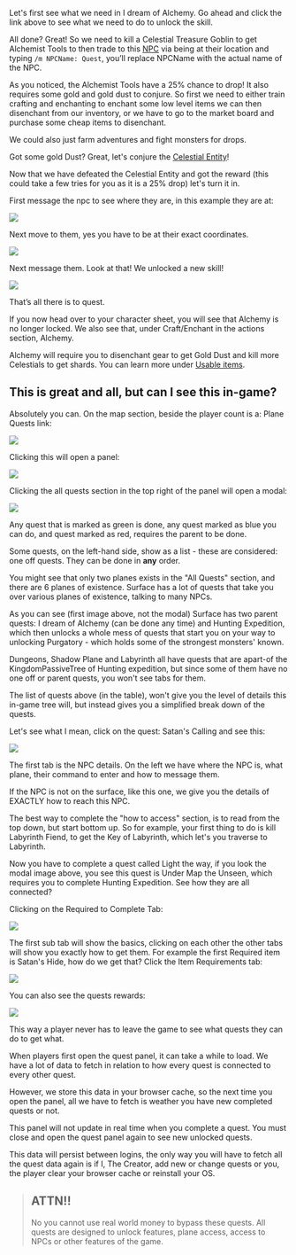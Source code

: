 
Let's first see what we need in I dream of Alchemy. Go ahead and click the link above to see what we need to do to unlock the skill.

All done? Great! So we need to kill a Celestial Treasure Goblin to get Alchemist Tools to then trade to this [NPC](/information/npcs) via 
being at their location and typing `/m NPCName: Quest`, you’ll replace NPCName with the actual name of the NPC.

As you noticed, the Alchemist Tools have a 25% chance to drop! It also requires some gold and gold dust to conjure. 
So first we need to either train crafting and enchanting to enchant some low level items we can then disenchant from our 
inventory, or we have to go to the market board and purchase some cheap items to disenchant.

We could also just farm adventures and fight monsters for drops.

Got some gold Dust? Great, let's conjure the [Celestial Entity](/information/celestials)!

Now that we have defeated the Celestial Entity and got the reward (this could take a few tries for you as it is a 25% drop) let's turn it in.

First message the npc to see where they are, in this example they are at:

<div class="mb-4">
    <a href="/storage/info/quests/images/find-npc.png" class="glightbox">
        <img src="/storage/info/quests/images/find-npc.png" class="img-fluid" />
    </a>
</div>

Next move to them, yes you have to be at their exact coordinates.

<div class="mb-4">
    <a href="/storage/info/quests/images/at-location.png" class="glightbox">
        <img src="/storage/info/quests/images/at-location.png" class="img-fluid" />
    </a>
</div>

Next message them. Look at that! We unlocked a new skill!

<div class="mb-4">
    <a href="/storage/info/quests/images/completed-quest.png" class="glightbox">
        <img src="/storage/info/quests/images/completed-quest.png" class="img-fluid" />
    </a>
</div>

That’s all there is to quest. 

If you now head over to your character sheet, you will see that Alchemy is no longer locked. We also see that, under Craft/Enchant in 
the actions section, Alchemy.

Alchemy will require you to disenchant gear to get Gold Dust and kill more Celestials to get shards. You can learn more under [Usable items](/information/usable-items).

## This is great and all, but can I see this in-game?

Absolutely you can. On the map section, beside the player count is a: Plane Quests link:

<div class="mb-4">
    <a href="/storage/info/quests/images/plane-quests.png" class="glightbox">
        <img src="/storage/info/quests/images/plane-quests.png" class="img-fluid" />
    </a>
</div>

Clicking this will open a panel:

<div class="mb-4">
    <a href="/storage/info/quests/images/plane-quests-section.png" class="glightbox">
        <img src="/storage/info/quests/images/plane-quests-section.png" class="img-fluid" />
    </a>
</div>

Clicking the all quests section in the top right of the panel will open a modal:

<div class="mb-4">
    <a href="/storage/info/quests/images/all-quests.png" class="glightbox">
        <img src="/storage/info/quests/images/all-quests.png" class="img-fluid" />
    </a>
</div>

Any quest that is marked as green is done, any quest marked as blue you can do, and quest marked as red, requires the parent to be done.

Some quests, on the left-hand side, show as a list - these are considered: one off quests. They can be done in **any** order.

You might see that only two planes exists in the "All Quests" section, and there are 6 planes of existence. Surface has a lot of quests
that take you over various planes of existence, talking to many NPCs. 

As you can see (first image above, not the modal) Surface has two parent quests: I dream of Alchemy (can be done any time)
and Hunting Expedition, which then unlocks a whole mess of quests that start you on your way to unlocking Purgatory - which holds some of the 
strongest monsters' known.

Dungeons, Shadow Plane and Labyrinth all have quests that are apart-of the KingdomPassiveTree of Hunting expedition, but since some of them have no one off or parent quests,
you won't see tabs for them.

The list of quests above (in the table), won't give you the level of details this in-game tree will, but instead gives you a simplified break down of the
quests.

Let's see what I mean, click on the quest: Satan's Calling and see this:

<div class="mb-4">
    <a href="/storage/info/quests/images/example-quest-npc-info.png" class="glightbox">
        <img src="/storage/info/quests/images/example-quest-npc-info.png" class="img-fluid" />
    </a>
</div>

The first tab is the NPC details. On the left we have where the NPC is, what plane, their command to enter and how to message them.

If the NPC is not on the surface, like this one, we give you the details of EXACTLY how to reach this NPC.

The best way to complete the "how to access" section, is to read from the top down, but start bottom up. So for example, your first thing to do is kill Labyrinth Fiend,
to get the Key of Labyrinth, which let's you traverse to Labyrinth.

Now you have to complete a quest called Light the way, if you look the modal image above, you see this quest is Under Map the Unseen, which requires you to complete
Hunting Expedition. See how they are all connected?

Clicking on the Required to Complete Tab:

<div class="mb-4">
    <a href="/storage/info/quests/images/required-to-complete.png" class="glightbox">
        <img src="/storage/info/quests/images/required-to-complete.png" class="img-fluid" />
    </a>
</div>

The first sub tab will show the basics, clicking on each other the other tabs will show you exactly how to get them. For example the first Required item is Satan's Hide,
how do we get that? Click the Item Requirements tab:

<div class="mb-4">
    <a href="/storage/info/quests/images/item-requirements.png" class="glightbox">
        <img src="/storage/info/quests/images/item-requirements.png" class="img-fluid" />
    </a>
</div>

You can also see the quests rewards:

<div class="mb-4">
    <a href="/storage/info/quests/images/reward-data.png" class="glightbox">
        <img src="/storage/info/quests/images/reward-data.png" class="img-fluid" />
    </a>
</div>

This way a player never has to leave the game to see what quests they can do to get what.

When players first open the quest panel, it can take a while to load. We have a lot of data to fetch in relation to how every quest is connected to every other quest.

However, we store this data in your browser cache, so the next time you open the panel, all we have to fetch is weather you have new completed quests or not.

This panel will not update in real time when you complete a quest. You must close and open the quest panel again to see new unlocked quests.

This data will persist between logins, the only way you will have to fetch all the quest data again is if I, The Creator, add new or change quests or you, 
the player clear your browser cache or reinstall your OS.

> ## ATTN!!
> 
> No you cannot use real world money to bypass these quests. All quests are designed to unlock features, plane access, access to NPCs or other features of the game.
